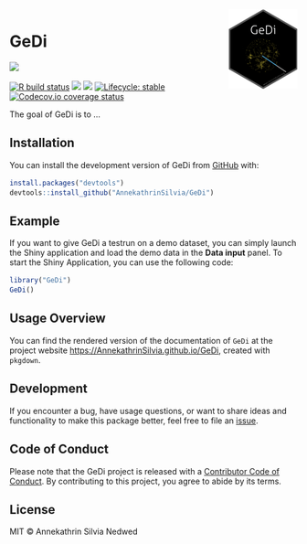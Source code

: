 
<img src="inst/www/GeDi.png" align="right" alt="" width="120" />

<!-- README.md is generated from README.Rmd. Please edit that file -->

# GeDi

<a href="https://doi.org/10.1186/s12859-021-04461-5"><img src="https://img.shields.io/badge/doi-GeDi-blue.svg"><a>

<!-- badges: start -->

[![R build
status](https://github.com/AnnekathrinSilvia/GeDi/workflows/R-CMD-check/badge.svg)](https://github.com/AnnekathrinSilvia/GeDi/actions)
[![](https://bioconductor.org/shields/build/devel/bioc/GeneTonic.svg)](https://bioconductor.org/checkResults/devel/bioc-LATEST/GeneTonic/)
[![](https://img.shields.io/github/last-commit/AnnekathrinSilvia/GeDi.svg)](https://github.com/AnnekathrinSilvia/GeDi/commits/devel)
[![Lifecycle:
stable](https://img.shields.io/badge/lifecycle-stable-brightgreen.svg)](https://www.tidyverse.org/lifecycle/#stable)
[![Codecov.io coverage
status](https://codecov.io/github/AnnekathrinSilvia/GeDi/coverage.svg?branch=devel)](https://codecov.io/github/AnnekathrinSilvia/GeDi)
<!-- badges: end -->

The goal of GeDi is to …

## Installation

You can install the development version of GeDi from
[GitHub](https://github.com/AnnekathrinSilvia/GeDi) with:

``` r
install.packages("devtools")
devtools::install_github("AnnekathrinSilvia/GeDi")
```

## Example

If you want to give GeDi a testrun on a demo dataset, you can simply
launch the Shiny application and load the demo data in the **Data
input** panel. To start the Shiny Application, you can use the following
code:

``` r
library("GeDi")
GeDi()
```

## Usage Overview

You can find the rendered version of the documentation of `GeDi` at the
project website <https://AnnekathrinSilvia.github.io/GeDi>, created with
`pkgdown`.

## Development

If you encounter a bug, have usage questions, or want to share ideas and
functionality to make this package better, feel free to file an
[issue](https://github.com/AnnekathrinSilvia/GeDi/issues).

## Code of Conduct

Please note that the GeDi project is released with a [Contributor Code
of
Conduct](https://contributor-covenant.org/version/2/1/CODE_OF_CONDUCT.html).
By contributing to this project, you agree to abide by its terms.

## License

MIT © Annekathrin Silvia Nedwed
